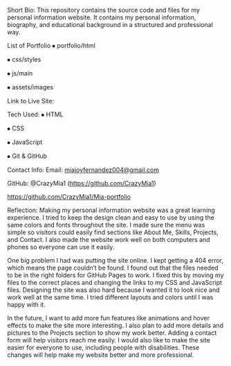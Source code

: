 Short Bio: This repository contains the source code and files for my personal information website.
It contains my personal information, biography, and educational background in a structured and professional way.


List of Portfolio
⦁	portfolio/html

⦁	css/styles

⦁	js/main

⦁	assets/images

Link to Live Site:

Tech Used:
⦁	HTML

⦁	CSS

⦁	JavaScript

⦁	Git & GitHub

Contact Info:
Email: miajoyfernandez004@gmail.com

GitHub: @CrazyMia1 (https://github.com/CrazyMia1) 

https://github.com/CrazyMia1/Mia-portfolio

Reflection: 
Making my personal information website was a great learning experience.
I tried to keep the design clean and easy to use by using the same colors and fonts throughout the site.
I made sure the menu was simple so visitors could easily find sections like About Me, Skills, Projects, and Contact.
I also made the website work well on both computers and phones so everyone can use it easily.

One big problem I had was putting the site online. I kept getting a 404 error, which means the page couldn’t be found.
I found out that the files needed to be in the right folders for GitHub Pages to work.
I fixed this by moving my files to the correct places and changing the links to my CSS and JavaScript files.
Designing the site was also hard because I wanted it to look nice and work well at the same time.
I tried different layouts and colors until I was happy with it.

In the future, I want to add more fun features like animations and hover effects to make the site more interesting.
I also plan to add more details and pictures to the Projects section to show my work better.
Adding a contact form will help visitors reach me easily. I would also like to make the site easier for everyone to use, including people with disabilities.
These changes will help make my website better and more professional.
